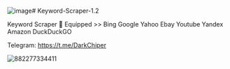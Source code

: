 ![image](https://github.com/user-attachments/assets/346c9463-372e-4f7f-903a-8fdbb7a629b0)# Keyword-Scraper-1.2



Keyword Scraper 🚀 Equipped >> Bing Google Yahoo Ebay Youtube Yandex Amazon DuckDuckGO

Telegram: https://t.me/DarkChiper

![882277334411](https://github.com/user-attachments/assets/2c4d0c0a-57d5-4473-bada-c468bb74cfd4)

